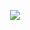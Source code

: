 <p align="center">
  <img src="https://capsule-render.vercel.app/api?type=waving&color=auto:FF00FF&height=100&section=footer&width=100"/>

</p>
<p align="center" style="font-size: 3000px;">
<strong>~ ᕼI TᕼEᖇE! ᗯEᒪᑕOᗰE TO ᗰY GITᕼᑌᗷ! ~</strong>
</p>
<p align="center">
<img width = "300"
src="https://i.pinimg.com/originals/96/bf/af/96bfaf550eae07ae520a1e549fa64fd8.gif">
</p> 
<h4 align="center"><samp>  I'm a 💻Computer Science student 🎓 passionate about learning new technologies and building software that makes a difference. I am also a 🎵 music and 🪐 space enthusiast and love to integrate 🚀 my interests into my projects.</samp></h4>


<h3 align="left">Connect with me:</h3>
<p align="left">
<a href="https://linkedin.com/in/gayathri-pch" target="blank"><img align="center" src="https://raw.githubusercontent.com/rahuldkjain/github-profile-readme-generator/master/src/images/icons/Social/linked-in-alt.svg" alt="gayathri-pch" height="30" width="40" /></a>
<a href="https://www.codechef.com/users/h2210030477" target="blank"><img align="center" src="https://cdn.jsdelivr.net/npm/simple-icons@3.1.0/icons/codechef.svg" alt="h2210030477" height="30" width="40" /></a>
<a href="https://www.hackerrank.com/h2210030477" target="blank"><img align="center" src="https://raw.githubusercontent.com/rahuldkjain/github-profile-readme-generator/master/src/images/icons/Social/hackerrank.svg" alt="h2210030477" height="30" width="40" /></a>
<a href="https://codeforces.com/profile/2210030477" target="blank"><img align="center" src="https://raw.githubusercontent.com/rahuldkjain/github-profile-readme-generator/master/src/images/icons/Social/codeforces.svg" alt="2210030477" height="30" width="40" /></a>
<a href="https://www.leetcode.com/2210030477" target="blank"><img align="center" src="https://raw.githubusercontent.com/rahuldkjain/github-profile-readme-generator/master/src/images/icons/Social/leet-code.svg" alt="2210030477" height="30" width="40" /></a>
</p>

<h3 align="left">Languages and Tools:</h3>
<p align="left"> <a href="https://www.cprogramming.com/" target="_blank" rel="noreferrer"> <img src="https://raw.githubusercontent.com/devicons/devicon/master/icons/c/c-original.svg" alt="c" width="40" height="40"/> </a> <a href="https://www.w3schools.com/css/" target="_blank" rel="noreferrer"> <img src="https://raw.githubusercontent.com/devicons/devicon/master/icons/css3/css3-original-wordmark.svg" alt="css3" width="40" height="40"/> </a> <a href="https://www.djangoproject.com/" target="_blank" rel="noreferrer"> <img src="https://cdn.worldvectorlogo.com/logos/django.svg" alt="django" width="40" height="40"/> </a> <a href="https://www.figma.com/" target="_blank" rel="noreferrer"> <img src="https://www.vectorlogo.zone/logos/figma/figma-icon.svg" alt="figma" width="40" height="40"/> </a> <a href="https://flask.palletsprojects.com/" target="_blank" rel="noreferrer"> <img src="https://www.vectorlogo.zone/logos/pocoo_flask/pocoo_flask-icon.svg" alt="flask" width="40" height="40"/> </a> <a href="https://git-scm.com/" target="_blank" rel="noreferrer"> <img src="https://www.vectorlogo.zone/logos/git-scm/git-scm-icon.svg" alt="git" width="40" height="40"/> </a> <a href="https://www.w3.org/html/" target="_blank" rel="noreferrer"> <img src="https://raw.githubusercontent.com/devicons/devicon/master/icons/html5/html5-original-wordmark.svg" alt="html5" width="40" height="40"/> </a> <a href="https://www.java.com" target="_blank" rel="noreferrer"> <img src="https://raw.githubusercontent.com/devicons/devicon/master/icons/java/java-original.svg" alt="java" width="40" height="40"/> </a> <a href="https://developer.mozilla.org/en-US/docs/Web/JavaScript" target="_blank" rel="noreferrer"> <img src="https://raw.githubusercontent.com/devicons/devicon/master/icons/javascript/javascript-original.svg" alt="javascript" width="40" height="40"/> </a> <a href="https://www.mongodb.com/" target="_blank" rel="noreferrer"> <img src="https://raw.githubusercontent.com/devicons/devicon/master/icons/mongodb/mongodb-original-wordmark.svg" alt="mongodb" width="40" height="40"/> </a> <a href="https://www.mysql.com/" target="_blank" rel="noreferrer"> <img src="https://raw.githubusercontent.com/devicons/devicon/master/icons/mysql/mysql-original-wordmark.svg" alt="mysql" width="40" height="40"/> </a> <a href="https://nodejs.org" target="_blank" rel="noreferrer"> <img src="https://raw.githubusercontent.com/devicons/devicon/master/icons/nodejs/nodejs-original-wordmark.svg" alt="nodejs" width="40" height="40"/> </a> <a href="https://www.python.org" target="_blank" rel="noreferrer"> <img src="https://raw.githubusercontent.com/devicons/devicon/master/icons/python/python-original.svg" alt="python" width="40" height="40"/> </a> <a href="https://reactjs.org/" target="_blank" rel="noreferrer"> <img src="https://raw.githubusercontent.com/devicons/devicon/master/icons/react/react-original-wordmark.svg" alt="react" width="40" height="40"/> </a> <a href="https://unity.com/" target="_blank" rel="noreferrer"> <img src="https://www.vectorlogo.zone/logos/unity3d/unity3d-icon.svg" alt="unity" width="40" height="40"/> </a> </p>

### and learning more 📖...
<p align="center">
  <img width = "400"
  src = "https://i.pinimg.com/originals/f5/64/55/f564552349397580ad7e9293eb363123.gif">     ?
</p>
<p align="center" style="font-size: 3000px;">

<p align="center">
  <img src="https://capsule-render.vercel.app/api?type=waving&color=auto:FF00FF&height=100&section=footer&width=100"/>
</p>

